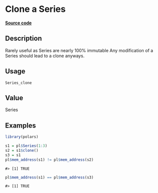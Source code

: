 
# Clone a Series

[**Source code**](https://github.com/pola-rs/r-polars/tree/3908b5beab9ec917b825bad8f9a820caad37cb4a/R/#L)

## Description

Rarely useful as Series are nearly 100% immutable Any modification of a
Series should lead to a clone anyways.

## Usage

<pre><code class='language-R'>Series_clone
</code></pre>

## Value

Series

## Examples

``` r
library(polars)

s1 = pl$Series(1:3)
s2 = s1$clone()
s3 = s1
pl$mem_address(s1) != pl$mem_address(s2)
```

    #> [1] TRUE

``` r
pl$mem_address(s1) == pl$mem_address(s3)
```

    #> [1] TRUE
